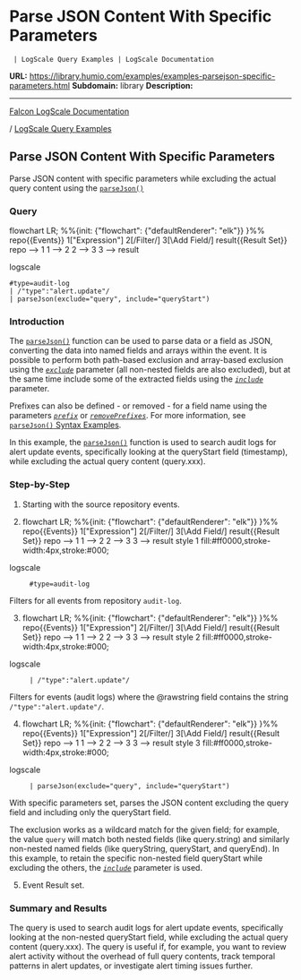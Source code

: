 # Parse JSON Content With Specific Parameters

     | LogScale Query Examples | LogScale Documentation

**URL:** https://library.humio.com/examples/examples-parsejson-specific-parameters.html
**Subdomain:** library
**Description:** 

---

[Falcon LogScale Documentation](https://library.humio.com)

/ [LogScale Query Examples](examples.html)

##  Parse JSON Content With Specific Parameters 

Parse JSON content with specific parameters while excluding the actual query content using the [`parseJson()`](https://library.humio.com/data-analysis/functions-parsejson.html)

### Query

flowchart LR; %%{init: {"flowchart": {"defaultRenderer": "elk"}} }%% repo{{Events}} 1["Expression"] 2[/Filter/] 3[\Add Field/] result{{Result Set}} repo --> 1 1 --> 2 2 --> 3 3 --> result

logscale
    
    
    #type=audit-log
    | /"type":"alert.update"/
    | parseJson(exclude="query", include="queryStart")

### Introduction

The [`parseJson()`](https://library.humio.com/data-analysis/functions-parsejson.html) function can be used to parse data or a field as JSON, converting the data into named fields and arrays within the event. It is possible to perform both path-based exclusion and array-based exclusion using the [_`exclude`_](https://library.humio.com/data-analysis/functions-parsejson.html#query-functions-parsejson-exclude) parameter (all non-nested fields are also excluded), but at the same time include some of the extracted fields using the [_`include`_](https://library.humio.com/data-analysis/functions-parsejson.html#query-functions-parsejson-include) parameter. 

Prefixes can also be defined - or removed - for a field name using the parameters [_`prefix`_](https://library.humio.com/data-analysis/functions-parsejson.html#query-functions-parsejson-prefix) or [_`removePrefixes`_](https://library.humio.com/data-analysis/functions-parsejson.html#query-functions-parsejson-removeprefixes). For more information, see [`parseJson()` Syntax Examples](https://library.humio.com/data-analysis/functions-parsejson.html#functions-parsejson-syntax-examples). 

In this example, the [`parseJson()`](https://library.humio.com/data-analysis/functions-parsejson.html) function is used to search audit logs for alert update events, specifically looking at the queryStart field (timestamp), while excluding the actual query content (query.xxx). 

### Step-by-Step

  1. Starting with the source repository events.

  2. flowchart LR; %%{init: {"flowchart": {"defaultRenderer": "elk"}} }%% repo{{Events}} 1["Expression"] 2[/Filter/] 3[\Add Field/] result{{Result Set}} repo --> 1 1 --> 2 2 --> 3 3 --> result style 1 fill:#ff0000,stroke-width:4px,stroke:#000;

logscale
         
         #type=audit-log

Filters for all events from repository `audit-log`. 

  3. flowchart LR; %%{init: {"flowchart": {"defaultRenderer": "elk"}} }%% repo{{Events}} 1["Expression"] 2[/Filter/] 3[\Add Field/] result{{Result Set}} repo --> 1 1 --> 2 2 --> 3 3 --> result style 2 fill:#ff0000,stroke-width:4px,stroke:#000;

logscale
         
         | /"type":"alert.update"/

Filters for events (audit logs) where the @rawstring field contains the string `/"type":"alert.update"/`. 

  4. flowchart LR; %%{init: {"flowchart": {"defaultRenderer": "elk"}} }%% repo{{Events}} 1["Expression"] 2[/Filter/] 3[\Add Field/] result{{Result Set}} repo --> 1 1 --> 2 2 --> 3 3 --> result style 3 fill:#ff0000,stroke-width:4px,stroke:#000;

logscale
         
         | parseJson(exclude="query", include="queryStart")

With specific parameters set, parses the JSON content excluding the query field and including only the queryStart field. 

The exclusion works as a wildcard match for the given field; for example, the value `query` will match both nested fields (like query.string) and similarly non-nested named fields (like queryString, queryStart, and queryEnd). In this example, to retain the specific non-nested field queryStart while excluding the others, the [_`include`_](https://library.humio.com/data-analysis/functions-parsejson.html#query-functions-parsejson-include) parameter is used. 

  5. Event Result set.




### Summary and Results

The query is used to search audit logs for alert update events, specifically looking at the non-nested queryStart field, while excluding the actual query content (query.xxx). The query is useful if, for example, you want to review alert activity without the overhead of full query contents, track temporal patterns in alert updates, or investigate alert timing issues further.
